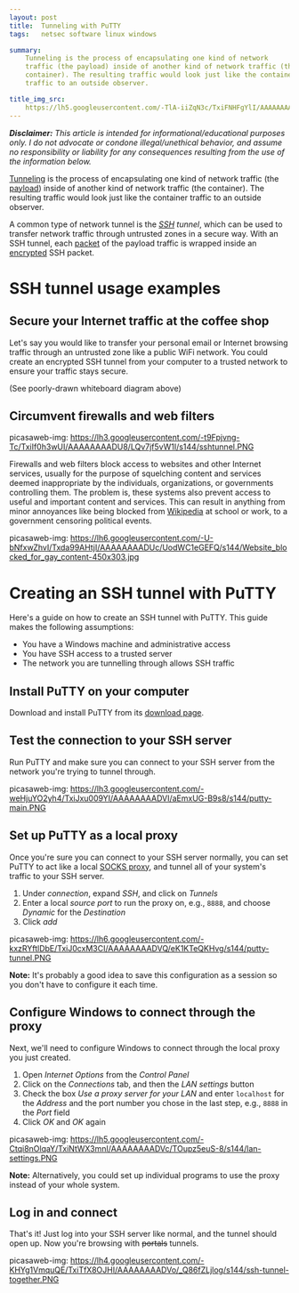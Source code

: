 ```yaml
---
layout: post
title:  Tunneling with PuTTY
tags:   netsec software linux windows

summary:
    Tunneling is the process of encapsulating one kind of network
    traffic (the payload) inside of another kind of network traffic (the
    container). The resulting traffic would look just like the container
    traffic to an outside observer.

title_img_src:
    https://lh5.googleusercontent.com/-TlA-iiZqN3c/TxiFNHFgYlI/AAAAAAAADU0/gvW_wv3gexo/s144/2012-01-19_10-20-54_403.jpg
---
```


_**Disclaimer:** This article is intended for informational/educational
purposes only. I do not advocate or condone illegal/unethical behavior, and
assume no responsibility or liability for any consequences resulting from the
use of the information below._

[Tunneling][wp-tunneling] is the process of encapsulating one kind of network
traffic (the [payload][]) inside of another kind of network traffic (the
container). The resulting traffic would look just like the container traffic to
an outside observer.

[payload]: http://en.wikipedia.org/wiki/Payload_(computing)
[wp-tunneling]: http://en.wikipedia.org/wiki/Tunneling_protocol

A common type of network tunnel is the *[SSH][] tunnel*, which can be used to
transfer network traffic through untrusted zones in a secure way. With an SSH
tunnel, each [packet][] of the payload traffic is wrapped inside an
[encrypted][encrypt] SSH packet.

[ssh]: http://en.wikipedia.org/wiki/Secure_Shell
[packet]: http://en.wikipedia.org/wiki/Network_packet
[encrypt]: http://en.wikipedia.org/wiki/Encryption

# SSH tunnel usage examples

## Secure your Internet traffic at the coffee shop

Let's say you would like to transfer your personal email or Internet browsing
traffic through an untrusted zone like a public WiFi network. You could
create an encrypted SSH tunnel from your computer to a trusted network to
ensure your traffic stays secure.

(See poorly-drawn whiteboard diagram above)

## Circumvent firewalls and web filters

picasaweb-img: https://lh3.googleusercontent.com/-t9Fpjvng-Tc/TxiIf0h3wUI/AAAAAAAADU8/LQv7jf5vW1I/s144/sshtunnel.PNG

Firewalls and web filters block access to websites and other Internet services,
usually for the purpose of squelching content and services deemed inappropriate
by the individuals, organizations, or governments controlling them. The problem
is, these systems also prevent access to useful and important content and
services. This can result in anything from minor annoyances like being
blocked from [Wikipedia][wp] at school or work, to a government censoring
political events.

[wp]: http://en.wikipedia.org

picasaweb-img: https://lh6.googleusercontent.com/-U-bNfxwZhvI/Txda99AHtjI/AAAAAAAADUc/UodWC1eGEFQ/s144/Website_blocked_for_gay_content-450x303.jpg

# Creating an SSH tunnel with PuTTY

Here's a guide on how to create an SSH tunnel with PuTTY. This
guide makes the following assumptions:

- You have a Windows machine and administrative access
- You have SSH access to a trusted server
- The network you are tunnelling through allows SSH traffic


## Install PuTTY on your computer

Download and install PuTTY from its [download page][putty-download].

[putty-download]: http://www.chiark.greenend.org.uk/~sgtatham/putty/download.html

## Test the connection to your SSH server

Run PuTTY and make sure you can connect to your SSH server from the network
you're trying to tunnel through.

picasaweb-img: https://lh3.googleusercontent.com/-weHjuYO2yh4/TxiJxu009YI/AAAAAAAADVI/aEmxUG-B9s8/s144/putty-main.PNG

## Set up PuTTY as a local proxy

Once you're sure you can connect to your SSH server normally, you can set PuTTY
to act like a local [SOCKS proxy][socks], and tunnel all of your system's
traffic to your SSH server.

[socks]: http://en.wikipedia.org/wiki/SOCKS

1. Under *connection*, expand *SSH*, and click on *Tunnels*
1. Enter a local *source port* to run the proxy on, e.g., `8888`, and
choose *Dynamic* for the *Destination*
1. Click *add*

picasaweb-img: https://lh6.googleusercontent.com/-kxzRYftlDbE/TxiJ0cxM3CI/AAAAAAAADVQ/eK1KTeQKHvg/s144/putty-tunnel.PNG

**Note:** It's probably a good idea to save this configuration as a session
so you don't have to configure it each time.

## Configure Windows to connect through the proxy

Next, we'll need to configure Windows to connect through the local proxy you
just created.

1. Open *Internet Options* from the *Control Panel*
1. Click on the *Connections* tab, and then the *LAN settings* button
1. Check the box *Use a proxy server for your LAN* and enter `localhost` for
the *Address* and the port number you chose in the last step, e.g., `8888` in
the *Port* field
1. Click *OK* and *OK* again

picasaweb-img: https://lh5.googleusercontent.com/-Ctqi8nOlqaY/TxiNtWX3mnI/AAAAAAAADVc/TOupz5euS-8/s144/lan-settings.PNG

**Note:** Alternatively, you could set up individual programs to use the proxy
instead of your whole system.

## Log in and connect

That's it! Just log into your SSH server like normal, and the tunnel should
open up. Now you're browsing with <del>portals</del> tunnels.

picasaweb-img: https://lh4.googleusercontent.com/-KHYg1VmquQE/TxiTfX8OJHI/AAAAAAAADVo/_Q86fZLjlog/s144/ssh-tunnel-together.PNG

